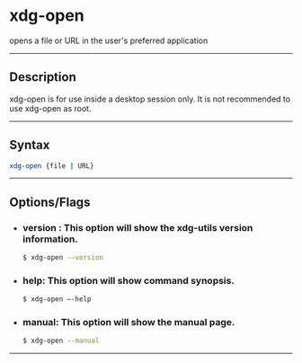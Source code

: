 # xdg-open
opens a file or URL in the user's preferred application

---

## Description
xdg-open is for use inside a desktop session only. It is not recommended to use xdg-open as root.

---

## Syntax
```bash
xdg-open {file | URL}
```

---

## Options/Flags
- ###  version : This option will show the xdg-utils version information.
    ```bash
    $ xdg-open -–version
    ```
- ### help: This option will show command synopsis.
    ```bash
    $ xdg-open –-help
    ```
- ### manual: This option will show the manual page.
    ```bash
    $ xdg-open --manual
    ```

---
